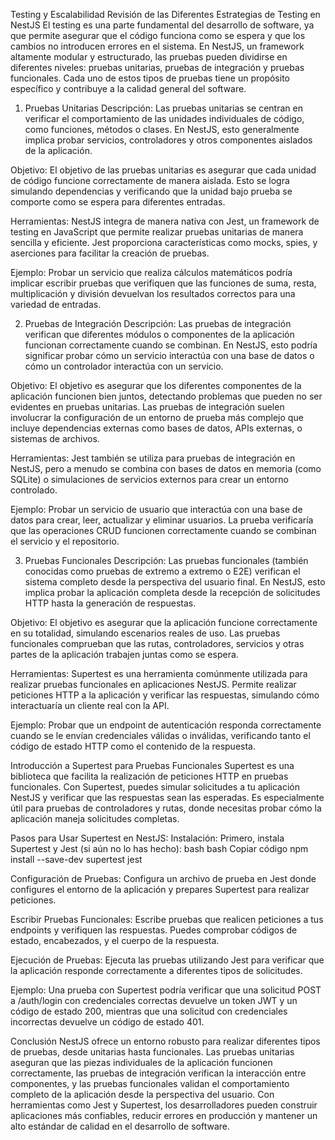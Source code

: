 Testing y Escalabilidad
Revisión de las Diferentes Estrategias de Testing en NestJS
El testing es una parte fundamental del desarrollo de software, ya que permite asegurar que el código funciona como se espera y que los cambios no introducen errores en el sistema. En NestJS, un framework altamente modular y estructurado, las pruebas pueden dividirse en diferentes niveles: pruebas unitarias, pruebas de integración y pruebas funcionales. Cada uno de estos tipos de pruebas tiene un propósito específico y contribuye a la calidad general del software.

1. Pruebas Unitarias
Descripción:
Las pruebas unitarias se centran en verificar el comportamiento de las unidades individuales de código, como funciones, métodos o clases. En NestJS, esto generalmente implica probar servicios, controladores y otros componentes aislados de la aplicación.

Objetivo:
El objetivo de las pruebas unitarias es asegurar que cada unidad de código funcione correctamente de manera aislada. Esto se logra simulando dependencias y verificando que la unidad bajo prueba se comporte como se espera para diferentes entradas.

Herramientas:
NestJS integra de manera nativa con Jest, un framework de testing en JavaScript que permite realizar pruebas unitarias de manera sencilla y eficiente. Jest proporciona características como mocks, spies, y aserciones para facilitar la creación de pruebas.

Ejemplo:
Probar un servicio que realiza cálculos matemáticos podría implicar escribir pruebas que verifiquen que las funciones de suma, resta, multiplicación y división devuelvan los resultados correctos para una variedad de entradas.

2. Pruebas de Integración
Descripción:
Las pruebas de integración verifican que diferentes módulos o componentes de la aplicación funcionan correctamente cuando se combinan. En NestJS, esto podría significar probar cómo un servicio interactúa con una base de datos o cómo un controlador interactúa con un servicio.

Objetivo:
El objetivo es asegurar que los diferentes componentes de la aplicación funcionen bien juntos, detectando problemas que pueden no ser evidentes en pruebas unitarias. Las pruebas de integración suelen involucrar la configuración de un entorno de prueba más complejo que incluye dependencias externas como bases de datos, APIs externas, o sistemas de archivos.

Herramientas:
Jest también se utiliza para pruebas de integración en NestJS, pero a menudo se combina con bases de datos en memoria (como SQLite) o simulaciones de servicios externos para crear un entorno controlado.

Ejemplo:
Probar un servicio de usuario que interactúa con una base de datos para crear, leer, actualizar y eliminar usuarios. La prueba verificaría que las operaciones CRUD funcionen correctamente cuando se combinan el servicio y el repositorio.

3. Pruebas Funcionales
Descripción:
Las pruebas funcionales (también conocidas como pruebas de extremo a extremo o E2E) verifican el sistema completo desde la perspectiva del usuario final. En NestJS, esto implica probar la aplicación completa desde la recepción de solicitudes HTTP hasta la generación de respuestas.

Objetivo:
El objetivo es asegurar que la aplicación funcione correctamente en su totalidad, simulando escenarios reales de uso. Las pruebas funcionales comprueban que las rutas, controladores, servicios y otras partes de la aplicación trabajen juntas como se espera.

Herramientas:
Supertest es una herramienta comúnmente utilizada para realizar pruebas funcionales en aplicaciones NestJS. Permite realizar peticiones HTTP a la aplicación y verificar las respuestas, simulando cómo interactuaría un cliente real con la API.

Ejemplo:
Probar que un endpoint de autenticación responda correctamente cuando se le envían credenciales válidas o inválidas, verificando tanto el código de estado HTTP como el contenido de la respuesta.

Introducción a Supertest para Pruebas Funcionales
Supertest es una biblioteca que facilita la realización de peticiones HTTP en pruebas funcionales. Con Supertest, puedes simular solicitudes a tu aplicación NestJS y verificar que las respuestas sean las esperadas. Es especialmente útil para pruebas de controladores y rutas, donde necesitas probar cómo la aplicación maneja solicitudes completas.

Pasos para Usar Supertest en NestJS:
Instalación:
Primero, instala Supertest y Jest (si aún no lo has hecho):
bash bash Copiar código npm install --save-dev supertest jest


Configuración de Pruebas:
Configura un archivo de prueba en Jest donde configures el entorno de la aplicación y prepares Supertest para realizar peticiones.


Escribir Pruebas Funcionales:
Escribe pruebas que realicen peticiones a tus endpoints y verifiquen las respuestas. Puedes comprobar códigos de estado, encabezados, y el cuerpo de la respuesta.


Ejecución de Pruebas:
Ejecuta las pruebas utilizando Jest para verificar que la aplicación responde correctamente a diferentes tipos de solicitudes.


Ejemplo:
Una prueba con Supertest podría verificar que una solicitud POST a /auth/login con credenciales correctas devuelve un token JWT y un código de estado 200, mientras que una solicitud con credenciales incorrectas devuelve un código de estado 401.

Conclusión
NestJS ofrece un entorno robusto para realizar diferentes tipos de pruebas, desde unitarias hasta funcionales. Las pruebas unitarias aseguran que las piezas individuales de la aplicación funcionen correctamente, las pruebas de integración verifican la interacción entre componentes, y las pruebas funcionales validan el comportamiento completo de la aplicación desde la perspectiva del usuario. Con herramientas como Jest y Supertest, los desarrolladores pueden construir aplicaciones más confiables, reducir errores en producción y mantener un alto estándar de calidad en el desarrollo de software.